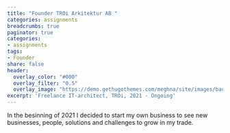 ```yaml
---
title: "Founder TROi Arkitektur AB "
categories: assignments
breadcrumbs: true
paginator: true
categories: 
- assignments
tags:
- Founder
share: false
header:
  overlay_color: "#000"
  overlay_filter: "0.5"
  overlay_image: "https://demo.gethugothemes.com/meghna/site/images/backgrounds/hero-area.jpg"
excerpt: 'Freelance IT-architect, TROi, 2021 - Ongoing'
---
```


In the besinning of 2021 I decided to start my own business to see new businesses, people, solutions and challenges to grow in my trade.



 
